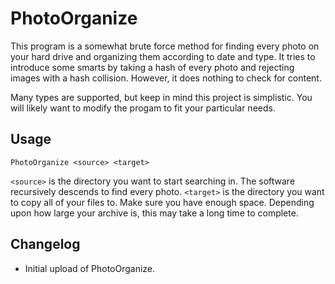 # PhotoOrganize

This program is a somewhat brute force method for finding every photo on your hard drive
and organizing them according to date and type. It tries to introduce some smarts by
taking a hash of every photo and rejecting images with a hash collision. However, it
does nothing to check for content.

Many types are supported, but keep in mind this project is simplistic. You will likely want
to modify the progam to fit your particular needs.

## Usage

```PhotoOrganize <source> <target>```

`<source>` is the directory you want to start searching in. The software recursively descends to find every photo.
`<target>` is the directory you want to copy all of your files to. Make sure you have enough space. Depending upon
how large your archive is, this may take a long time to complete.

## Changelog

* Initial upload of PhotoOrganize.
